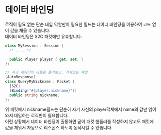 데이터 바인딩
====
로직이 필요 없는 단순 대입 역할만이 필요한 필드는 데이터 바인딩을 이용하여 코드 없이 값을 채울 수 있습니다.<br>
데이터 바인딩은 S2C 패킷에만 유효합니다.

```c#
class MySession : Session {
  /* .... */
  
  public Player player { get; set; }
};
```
```c#
// 자기 캐릭터의 이름을 물어보고, 가져오는 패킷
[AutoResponse]
class QueryMyNickname : Packet {
  [S2C]
  [Binding("#{player.nickname}")]
  public string nickname;
};
```
위 패킷에서 nickname필드는 단순히 자기 자신의 player객체에서 name의 값만 읽어와서 대입하는 로직만이 필요합니다.<br>
이런 상황에서 데이터 바인딩이 출동하면 굳이 패킷 핸들러를 작성하지 않고도 패킷에 값을 채워서 자동으로 리스폰스 하도록 동작시킬 수 있습니다.

